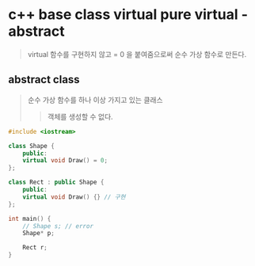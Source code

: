 # c++ base class virtual pure virtual - abstract

> virtual 함수를 구현하지 않고 = 0 을 붙여줌으로써 순수 가상 함수로 만든다.

## abstract class

> 순수 가상 함수를 하나 이상 가지고 있는 클래스
>
> > 객체를 생성할 수 없다.

```cpp
#include <iostream>

class Shape {
    public:
    virtual void Draw() = 0;
};

class Rect : public Shape {
    public:
    virtual void Draw() {} // 구현
};

int main() {
    // Shape s; // error
    Shape* p;

    Rect r;
}
```
